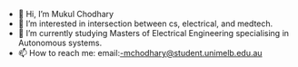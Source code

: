 - 👋 Hi, I’m Mukul Chodhary
- 👀 I’m interested in intersection between cs, electrical, and medtech. 
- 🌱 I’m currently studying Masters of Electrical Engineering specialising in Autonomous systems. 
- 📫 How to reach me: email:-mchodhary@student.unimelb.edu.au

<!---
Muckthebuck/Muckthebuck is a ✨ special ✨ repository because its `README.md` (this file) appears on your GitHub profile.
You can click the Preview link to take a look at your changes.
--->
